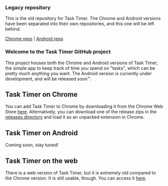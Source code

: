 ﻿### Legacy repository
This is the old repository for Task Timer. The Chrome and Android versions have been separated into their own repositories, and this one will be left behind.

[Chrome repo](https://github.com/Gawdl3y/task-timer-chrome) | [Android repo](https://github.com/Gawdl3y/task-timer-android)

### Welcome to the Task Timer GitHub project
This project houses both the Chrome and Android versions of Task Timer, the simple app to keep track of time you spend on "tasks", which can be pretty much anything you want.
The Android version is currently under development, and will be released soon™.

## Task Timer on Chrome
You can add Task Timer to Chrome by downloading it from the Chrome Web Store [here](https://chrome.google.com/webstore/detail/task-timer/aomfjmibjhhfdenfkpaodhnlhkolngif).
Alternatively, you can download one of the release zips in the [releases directory](https://github.com/Gawdl3y/task-timer/tree/master/releases) and load it as an unpacked extension in Chrome.

## Task Timer on Android
Coming soon, stay tuned!

## Task Timer on the web
There is a web version of Task Timer, but it is extremely old compared to the Chrome version. It is still usable, though. You can access it [here](http://gawdl3y.github.com/task-timer/timer/).